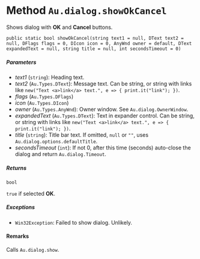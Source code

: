 # Method `Au.dialog.showOkCancel`

Shows dialog with **OK** and **Cancel** buttons.

```
public static bool showOkCancel(string text1 = null, DText text2 = null, DFlags flags = 0, DIcon icon = 0, AnyWnd owner = default, DText expandedText = null, string title = null, int secondsTimeout = 0)
```

##### Parameters

- *text1*  (`string`):
    Heading text.
- *text2*  (`Au.Types.DText`):
    Message text. Can be string, or string with links like `new("Text <a>link</a> text.", e => { print.it("link"); })`.
- *flags*  (`Au.Types.DFlags`)
- *icon*  (`Au.Types.DIcon`)
- *owner*  (`Au.Types.AnyWnd`):
    Owner window. See `Au.dialog.OwnerWindow`.
- *expandedText*  (`Au.Types.DText`):
    Text in expander control. Can be string, or string with links like `new("Text <a>link</a> text.", e => { print.it("link"); })`.
- *title*  (`string`):
    Title bar text. If omitted, `null` or `""`, uses `Au.dialog.options.defaultTitle`.
- *secondsTimeout*  (`int`):
    If not 0, after this time (seconds) auto-close the dialog and return `Au.dialog.Timeout`.

##### Returns

`bool`

`true` if selected **OK**.

##### Exceptions

- `Win32Exception`:
    Failed to show dialog. Unlikely.

#### Remarks

Calls `Au.dialog.show`.